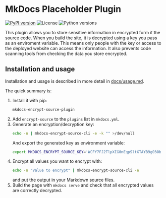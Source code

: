 # MkDocs Placeholder Plugin

[![PyPI version](https://img.shields.io/pypi/v/mkdocs-encrypt-source-plugin)](https://pypi.org/project/mkdocs-encrypt-source-plugin/)
![License](https://img.shields.io/pypi/l/mkdocs-encrypt-source-plugin)
![Python versions](https://img.shields.io/pypi/pyversions/mkdocs-encrypt-source-plugin)

This plugin allows you to store sensitive information in encrypted form it the source code.
When you build the site, it is decrypted using a key you pass as an enviroment variable.
This means only people with the key or access to the deployed website can access the information.
It also prevents code scanning tools from checking the data you store encrypted.

## Installation and usage

Installation and usage is described in more detail in [docs/usage.md](https://mkdocs-encrypt-source-plugin.six-two.dev/usage/).

The quick summary is:

1. Install it with pip:
    ```bash
    mkdocs-encrypt-source-plugin
    ```
2. Add `encrypt-source` to the `plugins` list in `mkdocs.yml`.
3. Generate an encryption/decryption key:
    ```bash
    echo -n | mkdocs-encrypt-source-cli -e -k "" >/dev/null
    ```
    And export the generated key as environment variable:
    ```bash
    export MKDOCS_ENCRYPT_SOURCE_KEY='WCFY7FJ2TlpXIG0nEqpSltXTAYB9gO3Ob6tS-psY9-s='
    ```
4. Encrypt all values you want to encrypt with:
    ```bash
    echo -n "Value to encrypt" | mkdocs-encrypt-source-cli -e
    ```
    and put the output in your Markdown source files.
5. Build the page with `mkdocs serve` and check that all encrypted values are correctly decrypted.


